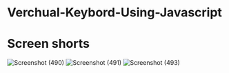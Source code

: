 # Verchual-Keybord-Using-Javascript
# Screen shorts
![Screenshot (490)](https://user-images.githubusercontent.com/93989396/219435954-cdfbe88a-fb48-4d1f-a983-d35d85300f2e.png)
![Screenshot (491)](https://user-images.githubusercontent.com/93989396/219435964-1fb72a6e-585c-4689-addc-ca22136bc9d7.png)
![Screenshot (493)](https://user-images.githubusercontent.com/93989396/219435973-e93fc555-6f2d-476a-855b-b55b6b80e7da.png)
